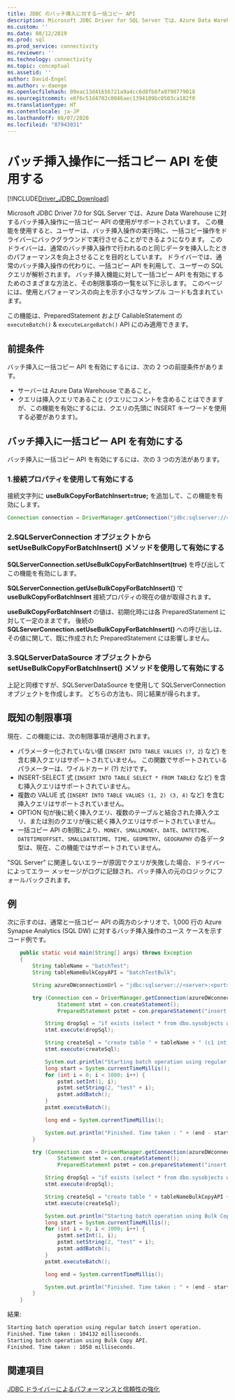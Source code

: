 ```yaml
---
title: JDBC のバッチ挿入に対する一括コピー API
description: Microsoft JDBC Driver for SQL Server では、Azure Data Warehouse に対するバッチ挿入操作に一括コピーを使用することがサポートされています。データベースにデータを読み込むスピードが速くなります。
ms.custom: ''
ms.date: 08/12/2019
ms.prod: sql
ms.prod_service: connectivity
ms.reviewer: ''
ms.technology: connectivity
ms.topic: conceptual
ms.assetid: ''
author: David-Engel
ms.author: v-daenge
ms.openlocfilehash: 09eac13d41656721a9a4cc6d8fb8fa9790779018
ms.sourcegitcommit: e8f6c51d4702c0046aec1394109bc0503ca182f0
ms.translationtype: HT
ms.contentlocale: ja-JP
ms.lasthandoff: 08/07/2020
ms.locfileid: "87943031"
---
```

# <a name="using-bulk-copy-api-for-batch-insert-operation"></a>バッチ挿入操作に一括コピー API を使用する

[!INCLUDE[Driver_JDBC_Download](../../includes/driver_jdbc_download.md)]

Microsoft JDBC Driver 7.0 for SQL Server では、Azure Data Warehouse に対するバッチ挿入操作に一括コピー API の使用がサポートされています。 この機能を使用すると、ユーザーは、バッチ挿入操作の実行時に、一括コピー操作をドライバーにバックグラウンドで実行させることができるようになります。 このドライバーは、通常のバッチ挿入操作で行われるのと同じデータを挿入したときのパフォーマンスを向上させることを目的としています。 ドライバーでは、通常のバッチ挿入操作の代わりに、一括コピー API を利用して、ユーザーの SQL クエリが解析されます。 バッチ挿入機能に対して一括コピー API を有効にするためのさまざまな方法と、その制限事項の一覧を以下に示します。 このページには、使用とパフォーマンスの向上を示す小さなサンプル コードも含まれています。

この機能は、PreparedStatement および CallableStatement の `executeBatch()` & `executeLargeBatch()` API にのみ適用できます。

## <a name="prerequisites"></a>前提条件

バッチ挿入に一括コピー API を有効にするには、次の 2 つの前提条件があります。

* サーバーは Azure Data Warehouse であること。
* クエリは挿入クエリであること (クエリにコメントを含めることはできますが、この機能を有効にするには、クエリの先頭に INSERT キーワードを使用する必要があります)。

## <a name="enabling-bulk-copy-api-for-batch-insert"></a>バッチ挿入に一括コピー API を有効にする

バッチ挿入に一括コピー API を有効にするには、次の 3 つの方法があります。

### <a name="1-enabling-with-connection-property"></a>1.接続プロパティを使用して有効にする

接続文字列に **useBulkCopyForBatchInsert=true;** を追加して、この機能を有効にします。

```java
Connection connection = DriverManager.getConnection("jdbc:sqlserver://<server>:<port>;userName=<user>;password=<password>;database=<database>;useBulkCopyForBatchInsert=true;");
```

### <a name="2-enabling-with-setusebulkcopyforbatchinsert-method-from-sqlserverconnection-object"></a>2.SQLServerConnection オブジェクトから setUseBulkCopyForBatchInsert() メソッドを使用して有効にする

**SQLServerConnection.setUseBulkCopyForBatchInsert(true)** を呼び出してこの機能を有効にします。

**SQLServerConnection.getUseBulkCopyForBatchInsert()** で **useBulkCopyForBatchInsert** 接続プロパティの現在の値が取得されます。

**useBulkCopyForBatchInsert** の値は、初期化時には各 PreparedStatement に対して一定のままです。 後続の **SQLServerConnection.setUseBulkCopyForBatchInsert()** への呼び出しは、その値に関して、既に作成された PreparedStatement には影響しません。

### <a name="3-enabling-with-setusebulkcopyforbatchinsert-method-from-sqlserverdatasource-object"></a>3.SQLServerDataSource オブジェクトから setUseBulkCopyForBatchInsert() メソッドを使用して有効にする

上記と同様ですが、SQLServerDataSource を使用して SQLServerConnection オブジェクトを作成します。 どちらの方法も、同じ結果が得られます。

## <a name="known-limitations"></a>既知の制限事項

現在、この機能には、次の制限事項が適用されます。

* パラメーター化されていない値 (`INSERT INTO TABLE VALUES (?, 2`) など) を含む挿入クエリはサポートされていません。 この関数でサポートされているパラメーターは、ワイルドカード (?) だけです。
* INSERT-SELECT 式 (`INSERT INTO TABLE SELECT * FROM TABLE2` など) を含む挿入クエリはサポートされていません。
* 複数の VALUE 式 (`INSERT INTO TABLE VALUES (1, 2) (3, 4)` など) を含む挿入クエリはサポートされていません。
* OPTION 句が後に続く挿入クエリ、複数のテーブルと結合された挿入クエリ、または別のクエリが後に続く挿入クエリはサポートされていません。
* 一括コピー API の制限により、`MONEY`、`SMALLMONEY`、`DATE`、`DATETIME`、`DATETIMEOFFSET`、`SMALLDATETIME`、`TIME`、`GEOMETRY`、`GEOGRAPHY` の各データ型は、現在、この機能ではサポートされていません。

"SQL Server" に関連しないエラーが原因でクエリが失敗した場合、ドライバーによってエラー メッセージがログに記録され、バッチ挿入の元のロジックにフォールバックされます。

## <a name="example"></a>例

次に示すのは、通常と一括コピー API の両方のシナリオで、1,000 行の Azure Synapse Analytics (SQL DW) に対するバッチ挿入操作のユース ケースを示すコード例です。

```java
    public static void main(String[] args) throws Exception
    {
        String tableName = "batchTest";
        String tableNameBulkCopyAPI = "batchTestBulk";

        String azureDWconnectionUrl = "jdbc:sqlserver://<server>:<port>;databaseName=<database>;user=<user>;password=<password>";

        try (Connection con = DriverManager.getConnection(azureDWconnectionUrl); // connects to an Azure Data Warehouse.
                Statement stmt = con.createStatement();
                PreparedStatement pstmt = con.prepareStatement("insert into " + tableName + " values (?, ?)");) {

            String dropSql = "if exists (select * from dbo.sysobjects where id = object_id(N'[dbo].[" + tableName + "]') and OBJECTPROPERTY(id, N'IsUserTable') = 1) DROP TABLE [" + tableName + "]";
            stmt.execute(dropSql);

            String createSql = "create table " + tableName + " (c1 int, c2 varchar(20))";
            stmt.execute(createSql);

            System.out.println("Starting batch operation using regular batch insert operation.");
            long start = System.currentTimeMillis();
            for (int i = 0; i < 1000; i++) {
                pstmt.setInt(1, i);
                pstmt.setString(2, "test" + i);
                pstmt.addBatch();
            }
            pstmt.executeBatch();

            long end = System.currentTimeMillis();

            System.out.println("Finished. Time taken : " + (end - start) + " milliseconds.");
        }

        try (Connection con = DriverManager.getConnection(azureDWconnectionUrl + ";useBulkCopyForBatchInsert=true"); // connects to an Azure Data Warehouse, with useBulkCopyForBatchInsert connection property set to true.
                Statement stmt = con.createStatement();
                PreparedStatement pstmt = con.prepareStatement("insert into " + tableNameBulkCopyAPI + " values (?, ?)");) {

            String dropSql = "if exists (select * from dbo.sysobjects where id = object_id(N'[dbo].[" + tableNameBulkCopyAPI + "]') and OBJECTPROPERTY(id, N'IsUserTable') = 1) DROP TABLE [" + tableNameBulkCopyAPI + "]";
            stmt.execute(dropSql);

            String createSql = "create table " + tableNameBulkCopyAPI + " (c1 int, c2 varchar(20))";
            stmt.execute(createSql);

            System.out.println("Starting batch operation using Bulk Copy API.");
            long start = System.currentTimeMillis();
            for (int i = 0; i < 1000; i++) {
                pstmt.setInt(1, i);
                pstmt.setString(2, "test" + i);
                pstmt.addBatch();
            }
            pstmt.executeBatch();

            long end = System.currentTimeMillis();

            System.out.println("Finished. Time taken : " + (end - start) + " milliseconds.");
        }
    }
```

結果:

```bash
Starting batch operation using regular batch insert operation.
Finished. Time taken : 104132 milliseconds.
Starting batch operation using Bulk Copy API.
Finished. Time taken : 1058 milliseconds.
```

## <a name="see-also"></a>関連項目

[JDBC ドライバーによるパフォーマンスと信頼性の強化](improving-performance-and-reliability-with-the-jdbc-driver.md)
